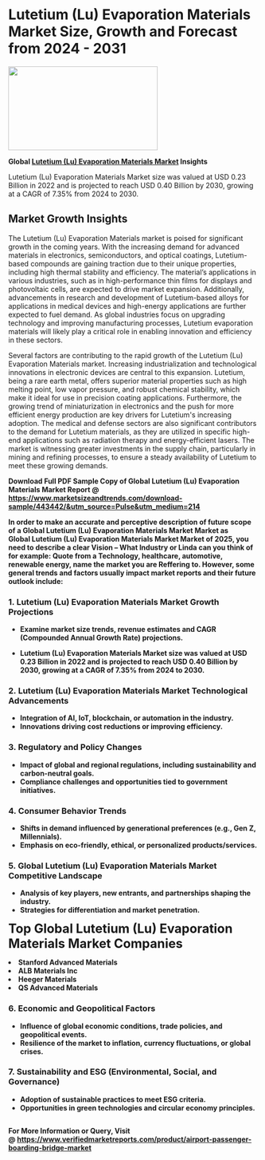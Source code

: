 <H1>Lutetium (Lu) Evaporation Materials Market Size, Growth and Forecast from 2024 - 2031</H1><img class="aligncenter size-medium wp-image-584254" src="https://thirdeyenews.in/wp-content/uploads/2024/09/Global-Market-Research-300x168.jpeg" alt="" width="300" height="168" /><p><strong>Global&nbsp;<a href="https://www.marketsizeandtrends.com/download-sample/443442/&amp;utm_source=Pulse&amp;utm_medium=214">Lutetium (Lu) Evaporation Materials Market</a> Insights</strong></p><p>Lutetium (Lu) Evaporation Materials Market size was valued at USD 0.23 Billion in 2022 and is projected to reach USD 0.40 Billion by 2030, growing at a CAGR of 7.35% from 2024 to 2030.</p><p><h2>Market Growth Insights</h2> <p>The Lutetium (Lu) Evaporation Materials market is poised for significant growth in the coming years. With the increasing demand for advanced materials in electronics, semiconductors, and optical coatings, Lutetium-based compounds are gaining traction due to their unique properties, including high thermal stability and efficiency. The material’s applications in various industries, such as in high-performance thin films for displays and photovoltaic cells, are expected to drive market expansion. Additionally, advancements in research and development of Lutetium-based alloys for applications in medical devices and high-energy applications are further expected to fuel demand. As global industries focus on upgrading technology and improving manufacturing processes, Lutetium evaporation materials will likely play a critical role in enabling innovation and efficiency in these sectors.</p> <p><strong></strong></p> <p>Several factors are contributing to the rapid growth of the Lutetium (Lu) Evaporation Materials market. Increasing industrialization and technological innovations in electronic devices are central to this expansion. Lutetium, being a rare earth metal, offers superior material properties such as high melting point, low vapor pressure, and robust chemical stability, which make it ideal for use in precision coating applications. Furthermore, the growing trend of miniaturization in electronics and the push for more efficient energy production are key drivers for Lutetium's increasing adoption. The medical and defense sectors are also significant contributors to the demand for Lutetium materials, as they are utilized in specific high-end applications such as radiation therapy and energy-efficient lasers. The market is witnessing greater investments in the supply chain, particularly in mining and refining processes, to ensure a steady availability of Lutetium to meet these growing demands.</p> <p><strong></p><p><span class=""><strong>Download Full PDF Sample Copy of Global Lutetium (Lu) Evaporation Materials Market Report</strong> @ <a href="https://www.marketsizeandtrends.com/download-sample/443442/&amp;utm_source=Pulse&amp;utm_medium=214" target="_blank">https://www.marketsizeandtrends.com/download-sample/443442/&amp;utm_source=Pulse&amp;utm_medium=214</a></span></p><p>In order to make an accurate and perceptive description of future scope of a Global&nbsp;Lutetium (Lu) Evaporation Materials Market Market as Global&nbsp;Lutetium (Lu) Evaporation Materials Market Market of 2025, you need to describe a clear Vision &ndash; What Industry or Linda can you think of for example: Quote from a Technology, healthcare, automotive, renewable energy, name the market you are Reffering to. However, some general trends and factors usually impact market reports and their future outlook include:</p><h3>1.&nbsp;<strong>Lutetium (Lu) Evaporation Materials Market Growth Projections</strong></h3><ul><li>Examine market size trends, revenue estimates and CAGR (Compounded Annual Growth Rate) projections.</li><li><p>Lutetium (Lu) Evaporation Materials Market size was valued at USD 0.23 Billion in 2022 and is projected to reach USD 0.40 Billion by 2030, growing at a CAGR of 7.35% from 2024 to 2030.</p></li></ul><h3>2.&nbsp;<strong>Lutetium (Lu) Evaporation Materials Market Technological Advancements</strong></h3><ul><li>Integration of AI, IoT, blockchain, or automation in the industry.</li><li>Innovations driving cost reductions or improving efficiency.</li></ul><h3>3.&nbsp;<strong>Regulatory and Policy Changes</strong></h3><ul><li>Impact of global and regional regulations, including sustainability and carbon-neutral goals.</li><li>Compliance challenges and opportunities tied to government initiatives.</li></ul><h3>4.&nbsp;<strong>Consumer Behavior Trends</strong></h3><ul><li>Shifts in demand influenced by generational preferences (e.g., Gen Z, Millennials).</li><li>Emphasis on eco-friendly, ethical, or personalized products/services.</li></ul><h3>5.&nbsp;<strong>Global Lutetium (Lu) Evaporation Materials Market Competitive Landscape</strong></h3><ul><li>Analysis of key players, new entrants, and partnerships shaping the industry.</li><li>Strategies for differentiation and market penetration.</li></ul><p data-pm-slice="1 1 []"><span style="color: inherit; font-family: inherit; font-size: 25px;">Top Global Lutetium (Lu) Evaporation Materials Market Companies</span></p><div class="" data-test-id=""><p><li>Stanford Advanced Materials</li><li> ALB Materials Inc</li><li> Heeger Materials</li><li> QS Advanced Materials</li></p></div><h3>6.&nbsp;<strong>Economic and Geopolitical Factors</strong></h3><ul><li>Influence of global economic conditions, trade policies, and geopolitical events.</li><li>Resilience of the market to inflation, currency fluctuations, or global crises.</li></ul><h3>7.&nbsp;<strong>Sustainability and ESG (Environmental, Social, and Governance)</strong></h3><ul><li>Adoption of sustainable practices to meet ESG criteria.</li><li>Opportunities in green technologies and circular economy principles.</li></ul><h2><strong style="font-size: 14px;">For More Information or Query, Visit @&nbsp;</strong><a style="background-color: #ffffff; font-size: 14px;" href="https://www.marketsizeandtrends.com/report/lutetium-lu-evaporation-materials-market/" target="_blank">https://www.verifiedmarketreports.com/product/airport-passenger-boarding-bridge-market</a></h2>
